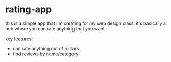 # rating-app

this is a simple app that i'm creating for my web design class. it's basically a hub where you can rate anything that you want

key features: 
- can rate anything out of 5 stars 
- find reviews by name/category
